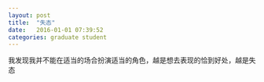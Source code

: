 ```yaml
---
layout: post
title:  "失态"
date:   2016-01-01 07:39:52
categories: graduate student
---
```


我发现我并不能在适当的场合扮演适当的角色，越是想去表现的恰到好处，越是失态
